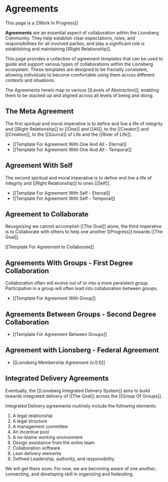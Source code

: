# Agreements

This page is a [[Work In Progress]]

**Agreements** are an essential aspect of collaboration within the Lionsberg Community. They help establish clear expectations, roles, and responsibilities for all involved parties, and play a significant role is establishing and maintaining [[Right Relationship]]. 

This page provides a collection of agreement templates that can be used to guide and support various types of collaborations within the Lionsberg ecosystem. These templates are designed to be fractally consistent, allowing individuals to become comfortable using them across different contexts and situations.

The Agreements herein map to various [[Levels of Abstraction]], enabling them to be stacked up and aligned across all levels of being and doing. 

## The Meta Agreement 

The first spiritual and moral imperative is to define and live a life of integrity and [[Right Relationship]] to [[One]] and [[All]], to the [[Creator]] and [[Creation]], to the [[Source]] of Life and the [[River of Life]]. 

- [[Template For Agreement With One And All - Eternal]]  
- [[Template For Agreement With One And All - Temporal]] 

## Agreement With Self 

The second spiritual and moral imperative is to define and live a life of integrity and [[Right Relationship]] to ones [[Self]]. 

- [[Template For Agreement With Self - Eternal]]  
- [[Template For Agreement With Self - Temporal]]  

## Agreement to Collaborate 

Recognizing we cannot accomplish [[The Goal]] alone, the third imperative is to Collaborate with others to help one another [[Progress]] towards [[The Goal]]. 

[[Template For Agreement to Collaborate]]  

## Agreements With Groups - First Degree Collaboration 

Collaboration often will evolve out of or into a more persistent group. Participation in a group will often lead into collaboration between groups. 

- [[Template For Agreement With Group]]  

## Agreements Between Groups - Second Degree Collaboration 

- [[Template For Agreement Between Groups]]  

## Agreement with Lionsberg - Federal Agreement

- [[Lionsberg Membership Agreement (v.0.1)]]  

## Integrated Delivery Agreements  

Eventually, the [[Lionsberg Integrated Delivery System]] aims to build towards integrated delivery of [[The Goal]] across the [[Group Of Groups]]. 

Integrated Delivery agreements routinely include the following elements: 

 1. A legal relationship  
 2. A legal structure 
 3. A management committee
 4. An incentive pool
 5. A no-blame working environment
 6. Design assistance from the entire team  
 7. Collaboration software  
 8. Lean delivery elements    
 9. Defined Leadership, authority, and responsibility 

We will get there soon. For now, we are becoming aware of one another, connecting, and developing skill in organizing and federating. 